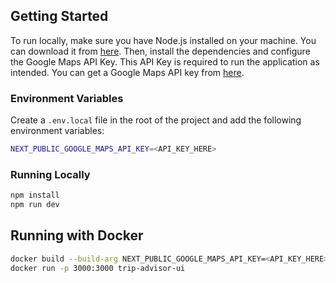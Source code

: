 ## Getting Started
To run locally, make sure you have Node.js installed on your machine. You can download it from [here](https://nodejs.org/en/download/). Then, install the dependencies and configure the Google Maps API Key. This API Key is required to run the application as intended. You can get a Google Maps API key from [here](https://developers.google.com/maps/documentation/javascript/get-api-key).

### Environment Variables
Create a `.env.local` file in the root of the project and add the following environment variables:
```bash
NEXT_PUBLIC_GOOGLE_MAPS_API_KEY=<API_KEY_HERE>
```

### Running Locally
```bash
npm install
npm run dev
```

## Running with Docker
```bash
docker build --build-arg NEXT_PUBLIC_GOOGLE_MAPS_API_KEY=<API_KEY_HERE> -t trip-advisor-ui . # Builds with the Google Maps API key
docker run -p 3000:3000 trip-advisor-ui
```
